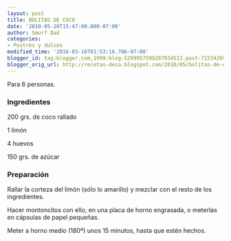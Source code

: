 ```yaml
---
layout: post
title: BOLITAS DE COCO
date: '2010-05-20T15:47:00.000-07:00'
author: Smurf Dad
categories:
- Postres y dulces
modified_time: '2016-03-16T01:53:16.706-07:00'
blogger_id: tag:blogger.com,1999:blog-5299957599287034512.post-7223426958741569019
blogger_orig_url: http://recetas-desa.blogspot.com/2010/05/bolitas-de-coco.html
---
```


Para 6 personas.

<h3>Ingredientes</h3>

200 grs. de coco rallado

1 lim&oacute;n

4 huevos

150 grs. de az&uacute;car

<h3>Preparaci&oacute;n</h3>

Rallar la corteza del lim&oacute;n (s&oacute;lo lo amarillo) y mezclar con el resto de los ingredientes.

Hacer montoncitos con ello, en una placa de horno engrasada, o meterlas en c&aacute;psulas de papel peque&ntilde;as.

Meter a horno medio (180&ordm;) unos 15 minutos, hasta que est&eacute;n hechos.

